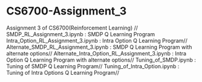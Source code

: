 # CS6700-Assignment_3
Assignment 3 of CS6700(Reinforcement Learning)
//
SMDP_RL_Assignment_3.ipynb : SMDP Q Learning Program \
Intra_Option_RL_Assignment_3.ipynb : Intra Option Q Learning Program//
Alternate_SMDP_RL_Assignment_3.ipynb : SMDP Q Learning Program with alternate options//
Alternate_Intra_Option_RL_Assignment_3.ipynb : Intra Option Q Learning Program with alternate options//
Tuning_of_SMDP.ipynb : Tuning of SMDP Q Learning Program//
Tuning_of_Intra_Option.ipynb : Tuning of Intra Options Q Learning Program//
